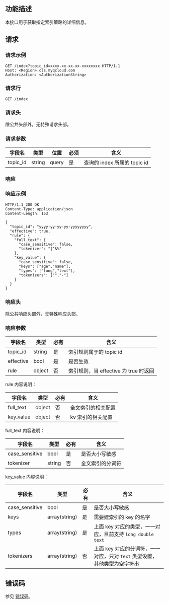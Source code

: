 ## 功能描述

本接口用于获取指定索引策略的详细信息。

## 请求

### 请求示例

```
GET /index?topic_id=xxxx-xx-xx-xx-xxxxxxxx HTTP/1.1
Host: <Region>.cls.myqcloud.com
Authorization: <AuthorizationString>

```

### 请求行

```
GET /index
```

### 请求头

除公共头部外，无特殊请求头部。

### 请求参数

| 字段名         |  类型  | 位置   | 必须 |      含义                  |
|---------------|--------|-------|---------|---------------------------|
| topic_id      | string | query | 是      |查询的 index 所属的 topic id    |

### 响应

### 响应示例

```
HTTP/1.1 200 OK
Content-Type: application/json
Content-Length: 153

{
  "topic_id": "yyyy-yy-yy-yy-yyyyyyyy",
  "effective": true,
  "rule": {
    "full_text": {
      "case_sensitive": false,
      "tokenizer": "{^&%"
    },
    "key_value": {
      "case_sensitive": false,
      "keys": ["age","name"],
      "types": ["long","text"],
      "tokenizers": ["","-"]
    }
  }
}
```

### 响应头

除公共响应头部外，无特殊响应头部。

### 响应参数

|  字段名     |  类型  | 必有 |        含义                    |
|------------|--------|---------|-------------------------------|
| topic_id   | string | 是      | 索引规则属于的 topic id          |
| effective  | bool   | 是      | 是否生效                       |
| rule       | object | 否      | 索引规则，当 effective 为 true 时返回|

rule 内容说明：

|  字段名     |  类型  | 必有 |        含义                    |
|------------|--------|---------|-------------------------------|
| full_text  | object | 否      | 全文索引的相关配置              |
| key_value  | object | 否      | kv 索引的相关配置               |

full_text 内容说明：

|  字段名     |  类型  | 必有 |        含义                    |
|------------|--------|---------|-------------------------------|
| case_sensitive | bool | 是      | 是否大小写敏感              |
| tokenizer | string | 否      | 全文索引的分词符              |

key_value 内容说明：

|  字段名     |  类型  | 必有 |        含义                    |
|------------|--------|---------|-------------------------------|
| case_sensitive | bool | 是      | 是否大小写敏感              |
| keys | array(string) | 是      | 需要建索引的 key 的名字              |
| types| array(string) | 是      | 上面 key 对应的类型，一一对应，目前支持 ```long double text```  |
| tokenizers| array(string) | 否      | 上面 key 对应的分词符，一一对应，只对 ```text``` 类型设置，其他类型为空字符串  |

## 错误码

参见 [错误码](https://cloud.tencent.com/document/product/614/12402)。
